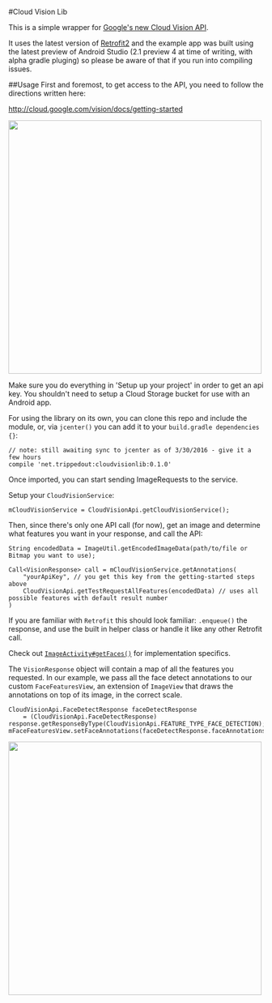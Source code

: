 #Cloud Vision Lib

This is a simple wrapper for [Google's new Cloud Vision API](https://cloud.google.com/vision/). 

It uses the latest version of [Retrofit2](https://github.com/square/retrofit/) and the example app was built using the latest
preview of Android Studio (2.1 preview 4 at time of writing, with alpha gradle pluging) so please
be aware of that if you run into compiling issues.

##Usage 
First and foremost, to get access to the API, you need to follow the directions written here:

http://cloud.google.com/vision/docs/getting-started

<img src="https://raw.githubusercontent.com/trippedout/GoogleCloudVisionDemo/master/assets/setup.png" width="500"  />

Make sure you do everything in 'Setup up your project' in order to get an api key. You shouldn't need
to setup a Cloud Storage bucket for use with an Android app.

For using the library on its own, you can clone this repo and include the module, or, via `jcenter()`
you can add it to your `build.gradle dependencies {}`:
    
    // note: still awaiting sync to jcenter as of 3/30/2016 - give it a few hours
    compile 'net.trippedout:cloudvisionlib:0.1.0'
    
Once imported, you can start sending ImageRequests to the service.

Setup your `CloudVisionService`:

    mCloudVisionService = CloudVisionApi.getCloudVisionService();
    
Then, since there's only one API call (for now), get an image and determine what features you want
in your response, and call the API:

    String encodedData = ImageUtil.getEncodedImageData(path/to/file or Bitmap you want to use);
    
    Call<VisionResponse> call = mCloudVisionService.getAnnotations(
        "yourApiKey", // you get this key from the getting-started steps above        
        CloudVisionApi.getTestRequestAllFeatures(encodedData) // uses all possible features with default result number
    )

If you are familiar with `Retrofit` this should look familiar: `.enqueue()` the response, and use the built in
helper class or handle it like any other Retrofit call.
  
Check out [`ImageActivity#getFaces()`](https://github.com/trippedout/GoogleCloudVisionDemo/blob/master/app/src/main/java/net/trippedout/cloudvisiondemo/ImageActivity.java#L52)
for implementation specifics.

The `VisionResponse` object will contain a map of all the features you requested. In our example, we pass
all the face detect annotations to our custom `FaceFeaturesView`, an extension of `ImageView` that 
draws the annotations on top of its image, in the correct scale.

    CloudVisionApi.FaceDetectResponse faceDetectResponse 
        = (CloudVisionApi.FaceDetectResponse) response.getResponseByType(CloudVisionApi.FEATURE_TYPE_FACE_DETECTION);
    mFaceFeaturesView.setFaceAnnotations(faceDetectResponse.faceAnnotations);

<img src="https://raw.githubusercontent.com/trippedout/GoogleCloudVisionDemo/master/assets/demo.jpg" width="500"  />

